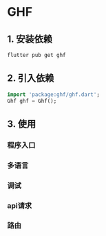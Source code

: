 # GHF 
## 1. 安装依赖

```bash
flutter pub get ghf
```

## 2. 引入依赖

```dart
import 'package:ghf/ghf.dart';
Ghf ghf = Ghf();
```
## 3. 使用
### 程序入口

### 多语言

### 调试

### api请求

### 路由


